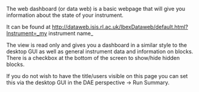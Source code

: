 The web dashboard (or data web) is a basic webpage that will give you information about the state of your instrument.

It can be found at http://dataweb.isis.rl.ac.uk/IbexDataweb/default.html?Instrument=_my instrument name_

The view is read only and gives you a dashboard in a similar style to the desktop GUI as well as general instrument data and information on blocks. There is a checkbox at the bottom of the screen to show/hide hidden blocks.

If you do not wish to have the title/users visible on this page you can set this via the desktop GUI in the DAE perspective -> Run Summary.